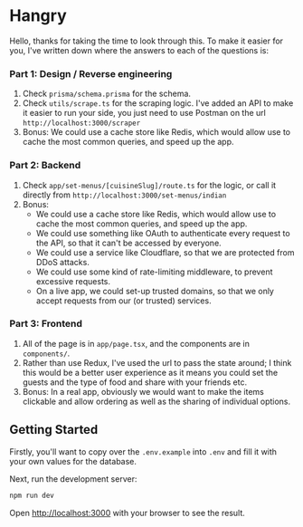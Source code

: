 # Hangry

Hello, thanks for taking the time to look through this. To make it easier for you, I've written down where the answers to each of the questions is:

### Part 1: Design / Reverse engineering

1. Check `prisma/schema.prisma` for the schema.
2. Check `utils/scrape.ts` for the scraping logic. I've added an API to make it easier to run your side, you just need to use Postman on the url `http://localhost:3000/scraper`
3. Bonus: We could use a cache store like Redis, which would allow use to cache the most common queries, and speed up the app.

### Part 2: Backend

1. Check `app/set-menus/[cuisineSlug]/route.ts` for the logic, or call it directly from `http://localhost:3000/set-menus/indian`
2. Bonus:
   - We could use a cache store like Redis, which would allow use to cache the most common queries, and speed up the app.
   - We could use something like OAuth to authenticate every request to the API, so that it can't be accessed by everyone.
   - We could use a service like Cloudflare, so that we are protected from DDoS attacks.
   - We could use some kind of rate-limiting middleware, to prevent excessive requests.
   - On a live app, we could set-up trusted domains, so that we only accept requests from our (or trusted) services.

### Part 3: Frontend

1. All of the page is in `app/page.tsx`, and the components are in `components/`.
2. Rather than use Redux, I've used the url to pass the state around; I think this would be a better user experience as it means you could set the guests and the type of food and share with your friends etc.
3. Bonus: In a real app, obviously we would want to make the items clickable and allow ordering as well as the sharing of individual options.

## Getting Started

Firstly, you'll want to copy over the `.env.example` into `.env` and fill it with your own values for the database.

Next, run the development server:

```bash
npm run dev
```

Open [http://localhost:3000](http://localhost:3000) with your browser to see the result.
